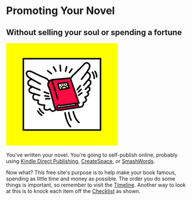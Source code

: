 # Promoting Your Novel

## Without selling your soul or spending a fortune

<img class="pure-img" style="height:20em;" src="/images/promoting-your-novel-900x825.png" alt="Promotingyournovel.com logo">

You've written your novel. 
You're going to self-publish online, 
probably using [Kindle Direct Publishing](https://kdp.amazon.com), [CreateSpace](https://www.createspace.com), or [SmashWords](https://www.smashwords.com).

Now what? This free site's purpose is to help make your book famous, spending as little time and money as possible. The order you do some things is important, so remember to visit the [Timeline](timeline.md). Another way to look at this is to knock each item off the [Checklist](checklist) as shown.


